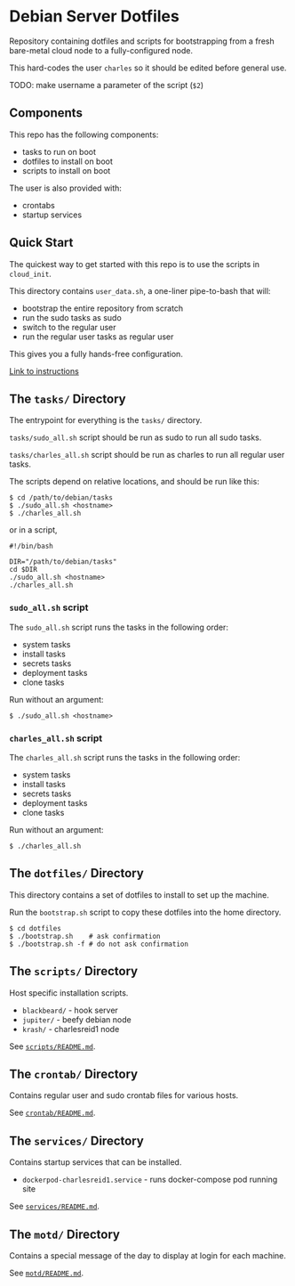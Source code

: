 # Debian Server Dotfiles

Repository containing dotfiles and scripts for bootstrapping 
from a fresh bare-metal cloud node to a fully-configured node.

This hard-codes the user `charles` so it should be edited before general use.

TODO: make username a parameter of the script (`$2`)



## Components

This repo has the following components:

* tasks to run on boot
* dotfiles to install on boot
* scripts to install on boot

The user is also provided with:

* crontabs
* startup services



## Quick Start

The quickest way to get started with this repo is to use the scripts in `cloud_init`.

This directory contains `user_data.sh`, a one-liner pipe-to-bash that will:

* bootstrap the entire repository from scratch
* run the sudo tasks as sudo
* switch to the regular user
* run the regular user tasks as regular user

This gives you a fully hands-free configuration.

[Link to instructions](https://git.charlesreid1.com/dotfiles/vanilla)



## The `tasks/` Directory

The entrypoint for everything is the `tasks/` directory.

`tasks/sudo_all.sh` script should be run as sudo to run all sudo tasks.

`tasks/charles_all.sh` script should be run as charles to run all regular user tasks.

The scripts depend on relative locations,
and should be run like this:

```
$ cd /path/to/debian/tasks
$ ./sudo_all.sh <hostname>
$ ./charles_all.sh
```

or in a script,

```
#!/bin/bash

DIR="/path/to/debian/tasks"
cd $DIR
./sudo_all.sh <hostname>
./charles_all.sh
```

### `sudo_all.sh` script

The `sudo_all.sh` script runs the tasks in the following order:

* system tasks
* install tasks
* secrets tasks
* deployment tasks
* clone tasks

Run without an argument:

```
$ ./sudo_all.sh <hostname>
```

### `charles_all.sh` script

The `charles_all.sh` script runs the tasks in the following order:

* system tasks
* install tasks
* secrets tasks
* deployment tasks
* clone tasks

Run without an argument:

```
$ ./charles_all.sh
```


## The `dotfiles/` Directory

This directory contains a set of dotfiles to install to set up the machine.

Run the `bootstrap.sh` script to copy these dotfiles into the home directory.

```
$ cd dotfiles
$ ./bootstrap.sh    # ask confirmation
$ ./bootstrap.sh -f # do not ask confirmation
```

## The `scripts/` Directory

Host specific installation scripts.

* `blackbeard/` - hook server
* `jupiter/` - beefy debian node
* `krash/` - charlesreid1 node

See [`scripts/README.md`](/scripts/README.md).


## The `crontab/` Directory

Contains regular user and sudo crontab files for various hosts.

See [`crontab/README.md`](/crontab/README.md).


## The `services/` Directory

Contains startup services that can be installed.

* `dockerpod-charlesreid1.service` - runs docker-compose pod running site

See [`services/README.md`](/services/README.md).


## The `motd/` Directory

Contains a special message of the day to display at login for each machine.

See [`motd/README.md`](/motd/README.md).

